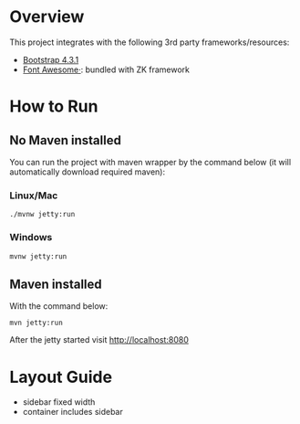 # Overview

This project integrates with the following 3rd party frameworks/resources:
* [Bootstrap 4.3.1](https://getbootstrap.com/)
* [Font Awesome·](): bundled with ZK framework

# How to Run
## No Maven installed
You can run the project with maven wrapper by the command below (it will automatically download required maven):

### Linux/Mac
`./mvnw jetty:run`
### Windows
`mvnw jetty:run`

## Maven installed
With the command below:

`mvn jetty:run`

After the jetty started
visit [http://localhost:8080](http://localhost:8080)

# Layout Guide

* sidebar fixed width
* container includes sidebar